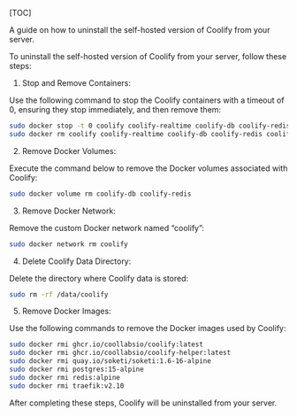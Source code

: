 [TOC]

A guide on how to uninstall the self-hosted version of Coolify from your server.

To uninstall the self-hosted version of Coolify from your server, follow these steps:

1. Stop and Remove Containers:

Use the following command to stop the Coolify containers with a timeout of 0, ensuring they stop immediately, and then remove them:

```bash
sudo docker stop -t 0 coolify coolify-realtime coolify-db coolify-redis coolify-proxy
sudo docker rm coolify coolify-realtime coolify-db coolify-redis coolify-proxy
```

2. Remove Docker Volumes:

Execute the command below to remove the Docker volumes associated with Coolify:

```bash
sudo docker volume rm coolify-db coolify-redis
```

3. Remove Docker Network:

Remove the custom Docker network named “coolify”:

```bash
sudo docker network rm coolify
```

4. Delete Coolify Data Directory:

Delete the directory where Coolify data is stored:

```bash
sudo rm -rf /data/coolify
```

5. Remove Docker Images:

Use the following commands to remove the Docker images used by Coolify:

```bash
sudo docker rmi ghcr.io/coollabsio/coolify:latest
sudo docker rmi ghcr.io/coollabsio/coolify-helper:latest
sudo docker rmi quay.io/soketi/soketi:1.6-16-alpine
sudo docker rmi postgres:15-alpine
sudo docker rmi redis:alpine
sudo docker rmi traefik:v2.10
```

After completing these steps, Coolify will be uninstalled from your server.

